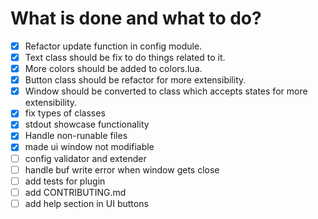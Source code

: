 # What is done and what to do?

- [x] Refactor update function in config module.
- [x] Text class should be fix to do things related to it.
- [x] More colors should be added to colors.lua.
- [x] Button class should be refactor for more extensibility.
- [x] Window should be converted to class which accepts states for more extensibility.
- [x] fix types of classes
- [x] stdout showcase functionality
- [x] Handle non-runable files
- [x] made ui window not modifiable
- [ ] config validator and extender
- [ ] handle buf write error when window gets close
- [ ] add tests for plugin
- [ ] add CONTRIBUTING.md
- [ ] add help section in UI buttons
